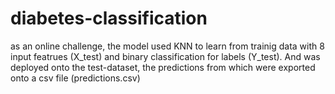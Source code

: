 # diabetes-classification

as an online challenge, the model used KNN to learn from trainig data with 8 input featrues (X_test) and binary classification for labels (Y_test). And was deployed onto the test-dataset, the predictions from which were exported onto a csv file (predictions.csv)

